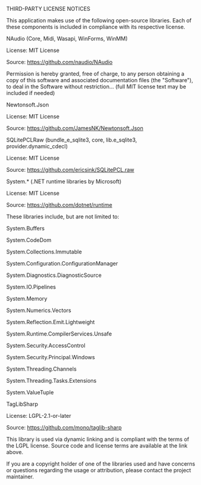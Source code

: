 THIRD-PARTY LICENSE NOTICES

This application makes use of the following open-source libraries. Each of these components is included in compliance with its respective license.

NAudio (Core, Midi, Wasapi, WinForms, WinMM)

License: MIT License

Source: https://github.com/naudio/NAudio

Permission is hereby granted, free of charge, to any person obtaining a copy of this software and associated documentation files (the "Software"), to deal in the Software without restriction... (full MIT license text may be included if needed)

Newtonsoft.Json

License: MIT License

Source: https://github.com/JamesNK/Newtonsoft.Json

SQLitePCLRaw (bundle_e_sqlite3, core, lib.e_sqlite3, provider.dynamic_cdecl)

License: MIT License

Source: https://github.com/ericsink/SQLitePCL.raw

System.* (.NET runtime libraries by Microsoft)

License: MIT License

Source: https://github.com/dotnet/runtime

These libraries include, but are not limited to:

System.Buffers

System.CodeDom

System.Collections.Immutable

System.Configuration.ConfigurationManager

System.Diagnostics.DiagnosticSource

System.IO.Pipelines

System.Memory

System.Numerics.Vectors

System.Reflection.Emit.Lightweight

System.Runtime.CompilerServices.Unsafe

System.Security.AccessControl

System.Security.Principal.Windows

System.Threading.Channels

System.Threading.Tasks.Extensions

System.ValueTuple

TagLibSharp

License: LGPL-2.1-or-later

Source: https://github.com/mono/taglib-sharp

This library is used via dynamic linking and is compliant with the terms of the LGPL license. Source code and license terms are available at the link above.

If you are a copyright holder of one of the libraries used and have concerns or questions regarding the usage or attribution, please contact the project maintainer.

